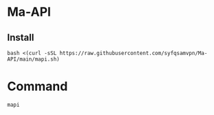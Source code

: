# Ma-API

## Install
```
bash <(curl -sSL https://raw.githubusercontent.com/syfqsamvpn/Ma-API/main/mapi.sh)
```

# Command
```
mapi
```
